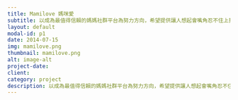```yaml
---
title: Mamilove 媽咪愛
subtitle: 以成為最值得信賴的媽媽社群平台為努力方向，希望提供讓人想起會嘴角忍不住上揚的暖心服務
layout: default
modal-id: p1
date: 2014-07-15
img: mamilove.png
thumbnail: mamilove.png
alt: image-alt
project-date:
client:
category: project
description: 以成為最值得信賴的媽媽社群平台為努力方向，希望提供讓人想起會嘴角忍不住上揚的暖心服務，包括即時社群問答、優質育兒內容、精選商品團購。一路走來，只推薦自己會買給寶寶和家人用的商品，把每個寶寶視如己出，是我們的初衷與堅持。<br><br>《媽咪愛》<a href="https://mamilove.com.tw" target="_blank">https://mamilove.com.tw</a>（FB粉絲團：新手爸媽諮詢站, 媽咪愛團購）成立一年半目前超過24萬名FB粉絲，上萬筆訂單，上千則的育兒問答知識。
---
```

